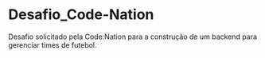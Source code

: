 # Desafio_Code-Nation
Desafio solicitado pela Code:Nation para a construção de um backend para gerenciar times de futebol.
